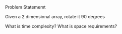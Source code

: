 Problem Statememt

Given a 2 dimensional array, rotate it 90 degrees

What is time complexity?
What is space requirements?
